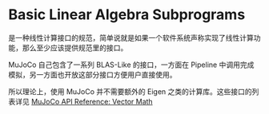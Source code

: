 # Basic Linear Algebra Subprograms
是一种线性计算接口的规范，简单说就是如果一个软件系统声称实现了线性计算功能，那么至少应该提供规范里的接口。

MuJoCo 自己包含了一系列 BLAS-Like 的接口，一方面在 Pipeline 中调用完成模拟，另一方面也开放这部分接口方便用户直接使用。

所以理论上，使用 MuJoCo 并不需要额外的 Eigen 之类的计算库。这些接口的列表详见 [MuJoCo API Reference: Vector Math](https://mujoco.readthedocs.io/en/latest/APIreference.html#vector-math)